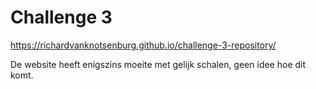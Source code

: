 # Challenge 3
 
https://richardvanknotsenburg.github.io/challenge-3-repository/

De website heeft enigszins moeite met gelijk schalen, geen idee hoe dit komt.